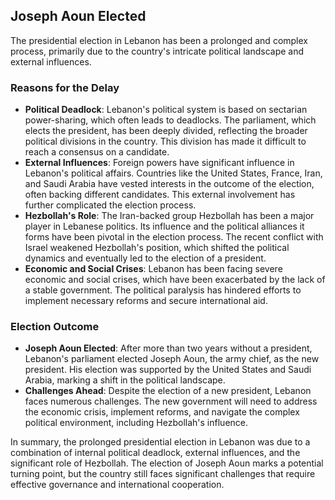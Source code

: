 ## Joseph Aoun Elected

The presidential election in Lebanon has been a prolonged and complex process, primarily due to the
country's intricate political landscape and external influences.

### Reasons for the Delay

- **Political Deadlock**: Lebanon's political system is based on sectarian power-sharing, which
  often leads to deadlocks. The parliament, which elects the president, has been deeply divided,
  reflecting the broader political divisions in the country. This division has made it difficult to
  reach a consensus on a candidate.
- **External Influences**: Foreign powers have significant influence in Lebanon's political affairs.
  Countries like the United States, France, Iran, and Saudi Arabia have vested interests in the
  outcome of the election, often backing different candidates. This external involvement has further
  complicated the election process.
- **Hezbollah's Role**: The Iran-backed group Hezbollah has been a major player in Lebanese
  politics. Its influence and the political alliances it forms have been pivotal in the election
  process. The recent conflict with Israel weakened Hezbollah's position, which shifted the
  political dynamics and eventually led to the election of a president.
- **Economic and Social Crises**: Lebanon has been facing severe economic and social crises, which
  have been exacerbated by the lack of a stable government. The political paralysis has hindered
  efforts to implement necessary reforms and secure international aid.

### Election Outcome

- **Joseph Aoun Elected**: After more than two years without a president, Lebanon's parliament
  elected Joseph Aoun, the army chief, as the new president. His election was supported by the
  United States and Saudi Arabia, marking a shift in the political landscape.
- **Challenges Ahead**: Despite the election of a new president, Lebanon faces numerous challenges.
  The new government will need to address the economic crisis, implement reforms, and navigate the
  complex political environment, including Hezbollah's influence.

In summary, the prolonged presidential election in Lebanon was due to a combination of internal
political deadlock, external influences, and the significant role of Hezbollah. The election of
Joseph Aoun marks a potential turning point, but the country still faces significant challenges that
require effective governance and international cooperation.

